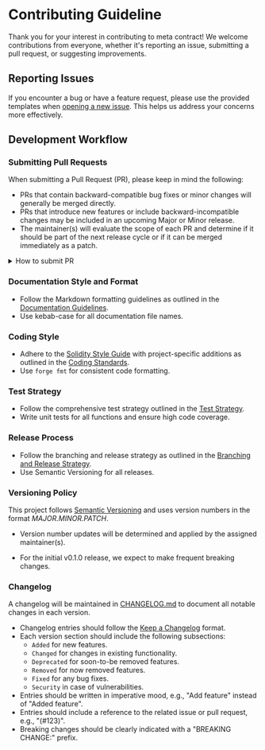 # Contributing Guideline

Thank you for your interest in contributing to meta contract! We welcome contributions from everyone, whether it's reporting an issue, submitting a pull request, or suggesting improvements.

## Reporting Issues

If you encounter a bug or have a feature request, please use the provided templates when [opening a new issue](https://github.com/metacontract/mc/issues/new/choose). This helps us address your concerns more effectively.

## Development Workflow

### Submitting Pull Requests

When submitting a Pull Request (PR), please keep in mind the following:

- PRs that contain backward-compatible bug fixes or minor changes will generally be merged directly.
- PRs that introduce new features or include backward-incompatible changes may be included in an upcoming Major or Minor release.
- The maintainer(s) will evaluate the scope of each PR and determine if it should be part of the next release cycle or if it can be merged immediately as a patch.

<details>
<summary>How to submit PR</summary>

1. Fork the repository and create a new branch from the `main` branch for your feature or bug fix.
2. Make your changes and commit them with descriptive commit messages.
3. Push your changes to your forked repository.
4. Open a new pull request against the `main` branch of the main repository, describing your changes in detail.
5. Ensure your branch is up to date with the `main` branch before requesting a review.
6. Address any review comments and make necessary changes.
7. Once approved, the PR will be merged into the `main` branch.

</details>


### Documentation Style and Format

- Follow the Markdown formatting guidelines as outlined in the [Documentation Guidelines](https://mc-book.ecdysis.xyz/guides/project-management/documentation-guidelines).
- Use kebab-case for all documentation file names.

### Coding Style

- Adhere to the [Solidity Style Guide](https://docs.soliditylang.org/en/latest/style-guide.html) with project-specific additions as outlined in the [Coding Standards](https://mc-book.ecdysis.xyz/guides/project-management/coding-standards).
- Use `forge fmt` for consistent code formatting.

### Test Strategy

- Follow the comprehensive test strategy outlined in the [Test Strategy](https://mc-book.ecdysis.xyz/guides/project-management/test-strategy).
- Write unit tests for all functions and ensure high code coverage.

### Release Process

- Follow the branching and release strategy as outlined in the [Branching and Release Strategy](https://mc-book.ecdysis.xyz/guides/project-management/branching-and-release-strategy).
- Use Semantic Versioning for all releases.


### Versioning Policy

This project follows [Semantic Versioning](https://semver.org/) and uses version numbers in the format _MAJOR.MINOR.PATCH_.
- Version number updates will be determined and applied by the assigned maintainer(s).

* For the initial v0.1.0 release, we expect to make frequent breaking changes.

### Changelog

A changelog will be maintained in [CHANGELOG.md](./CHANGELOG.md) to document all notable changes in each version.

- Changelog entries should follow the [Keep a Changelog](https://keepachangelog.com/) format.
- Each version section should include the following subsections:
  - `Added` for new features.
  - `Changed` for changes in existing functionality.
  - `Deprecated` for soon-to-be removed features.
  - `Removed` for now removed features.
  - `Fixed` for any bug fixes.
  - `Security` in case of vulnerabilities.
- Entries should be written in imperative mood, e.g., "Add feature" instead of "Added feature".
- Entries should include a reference to the related issue or pull request, e.g., "(#123)".
- Breaking changes should be clearly indicated with a "BREAKING CHANGE:" prefix.
